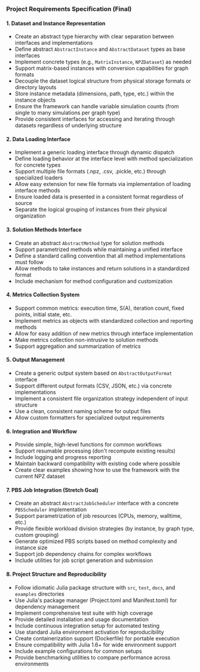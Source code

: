 ### Project Requirements Specification (Final)

#### 1. Dataset and Instance Representation
- Create an abstract type hierarchy with clear separation between interfaces and implementations
- Define abstract `AbstractInstance` and `AbstractDataset` types as base interfaces
- Implement concrete types (e.g., `MatrixInstance`, `NPZDataset`) as needed
- Support matrix-based instances with conversion capabilities for graph formats
- Decouple the dataset logical structure from physical storage formats or directory layouts
- Store instance metadata (dimensions, path, type, etc.) within the instance objects
- Ensure the framework can handle variable simulation counts (from single to many simulations per graph type)
- Provide consistent interfaces for accessing and iterating through datasets regardless of underlying structure

#### 2. Data Loading Interface
- Implement a generic loading interface through dynamic dispatch
- Define loading behavior at the interface level with method specialization for concrete types
- Support multiple file formats (.npz, .csv, .pickle, etc.) through specialized loaders
- Allow easy extension for new file formats via implementation of loading interface methods
- Ensure loaded data is presented in a consistent format regardless of source
- Separate the logical grouping of instances from their physical organization

#### 3. Solution Methods Interface
- Create an abstract `AbstractMethod` type for solution methods
- Support parametrized methods while maintaining a unified interface
- Define a standard calling convention that all method implementations must follow
- Allow methods to take instances and return solutions in a standardized format
- Include mechanism for method configuration and customization

#### 4. Metrics Collection System
- Support common metrics: execution time, S(A), iteration count, fixed points, initial state, etc.
- Implement metrics as objects with standardized collection and reporting methods
- Allow for easy addition of new metrics through interface implementation
- Make metrics collection non-intrusive to solution methods
- Support aggregation and summarization of metrics

#### 5. Output Management
- Create a generic output system based on `AbstractOutputFormat` interface
- Support different output formats (CSV, JSON, etc.) via concrete implementations
- Implement a consistent file organization strategy independent of input structure
- Use a clean, consistent naming scheme for output files
- Allow custom formatters for specialized output requirements

#### 6. Integration and Workflow
- Provide simple, high-level functions for common workflows
- Support resumable processing (don't recompute existing results)
- Include logging and progress reporting
- Maintain backward compatibility with existing code where possible
- Create clear examples showing how to use the framework with the current NPZ dataset

#### 7. PBS Job Integration (Stretch Goal)
- Create an abstract `AbstractJobScheduler` interface with a concrete `PBSScheduler` implementation
- Support parametrization of job resources (CPUs, memory, walltime, etc.)
- Provide flexible workload division strategies (by instance, by graph type, custom grouping)
- Generate optimized PBS scripts based on method complexity and instance size
- Support job dependency chains for complex workflows
- Include utilities for job script generation and submission

#### 8. Project Structure and Reproducibility
- Follow idiomatic Julia package structure with `src`, `test`, `docs`, and `examples` directories
- Use Julia's package manager (Project.toml and Manifest.toml) for dependency management
- Implement comprehensive test suite with high coverage
- Provide detailed installation and usage documentation
- Include continuous integration setup for automated testing
- Use standard Julia environment activation for reproducibility
- Create containerization support (Dockerfile) for portable execution
- Ensure compatibility with Julia 1.6+ for wide environment support
- Include example configurations for common setups
- Provide benchmarking utilities to compare performance across environments
